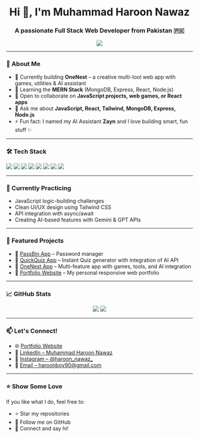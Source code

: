 <h1 align="center">Hi 👋, I'm Muhammad Haroon Nawaz</h1>
<h3 align="center">A passionate Full Stack Web Developer from Pakistan 🇵🇰</h3>

<p align="center">
  <img src="https://readme-typing-svg.herokuapp.com?font=Fira+Code&size=22&pause=1000&color=38B2AC&center=true&width=500&lines=BSCS+Student+%26+Full+Stack+Developer;Loves+JavaScript+and+React;Building+cool+projects+everyday!"/>
</p>

---

### 🚀 About Me
- 🔭 Currently building **OneNest** – a creative multi-tool web app with games, utilities & AI assistant  
- 🌱 Learning the **MERN Stack** (MongoDB, Express, React, Node.js)  
- 👯 Open to collaborate on **JavaScript projects, web games, or React apps**  
- 💬 Ask me about **JavaScript, React, Tailwind, MongoDB, Express, Node.js**  
- ⚡ Fun fact: I named my AI Assistant **Zayn** and I love building smart, fun stuff ✨  

---

### 🛠️ Tech Stack
<p>
  <img src="https://img.shields.io/badge/JavaScript-F7DF1E?style=flat&logo=javascript&logoColor=black"/>
  <img src="https://img.shields.io/badge/React-61DAFB?style=flat&logo=react&logoColor=black"/>
  <img src="https://img.shields.io/badge/Tailwind_CSS-38B2AC?style=flat&logo=tailwind-css&logoColor=white"/>
  <img src="https://img.shields.io/badge/Node.js-339933?style=flat&logo=node.js&logoColor=white"/>
  <img src="https://img.shields.io/badge/Express.js-000000?style=flat&logo=express&logoColor=white"/>
  <img src="https://img.shields.io/badge/MongoDB-47A248?style=flat&logo=mongodb&logoColor=white"/>
  <img src="https://img.shields.io/badge/Git-F05032?style=flat&logo=git&logoColor=white"/>
  <img src="https://img.shields.io/badge/C%2B%2B-00599C?style=flat&logo=c%2B%2B&logoColor=white"/>
</p>

---

### 🧠 Currently Practicing
- JavaScript logic-building challenges  
- Clean UI/UX design using Tailwind CSS  
- API integration with async/await  
- Creating AI-based features with Gemini & GPT APIs  

---

### 🌟 Featured Projects
- 🤖 [PassBin App](https://haroon-90.github.io/Passbin_local/) – Password manager
- 🤖 [QuickQuiz App](https://haroon-90.github.io/QuickQuiz/) – Instant Quiz generator with integration of AI API
- 🧩 [OneNest App](https://github.com/haroon-90/onenest) – Multi-feature app with games, tools, and AI integration  
- 💼 [Portfolio Website](https://haroon-90.github.io/portfolio-website/) – My personal responsive web portfolio  

---

### 📈 GitHub Stats
<p align="center">
  <img src="https://github-readme-stats.vercel.app/api?username=haroon-90&show_icons=true&theme=tokyonight&hide=prs"/>
  <img src="https://github-readme-stats.vercel.app/api/top-langs/?username=haroon-90&layout=compact&theme=tokyonight"/>
</p>

---

### 📫 Let's Connect!
- 🌐 [Portfolio Website](https://haroon-90.github.io/portfolio-website/)  
- 💼 [LinkedIn – Muhammad Haroon Nawaz](https://www.linkedin.com/in/muhammad-haroon-nawaz-206343362/)  
- 📸 [Instagram – @haroon_nawaz_](https://www.instagram.com/haroon_nawaz_/)
- 📧 [Email – haroonboy90@gmail.com](mailto:haroonboy90@gmail.com)  

---

### ⭐️ Show Some Love
If you like what I do, feel free to:  
- ⭐️ Star my repositories  
- 🔔 Follow me on GitHub  
- 💬 Connect and say hi!
